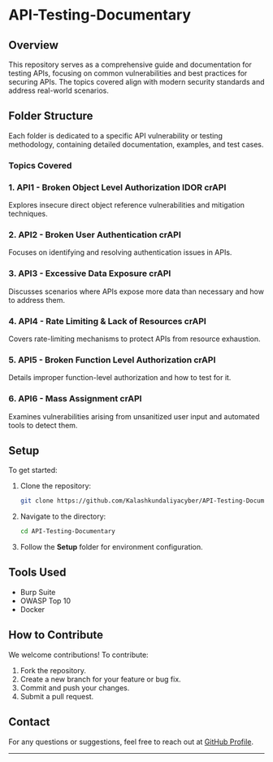 # API-Testing-Documentary

## Overview
This repository serves as a comprehensive guide and documentation for testing APIs, focusing on common vulnerabilities and best practices for securing APIs. The topics covered align with modern security standards and address real-world scenarios.

## Folder Structure
Each folder is dedicated to a specific API vulnerability or testing methodology, containing detailed documentation, examples, and test cases.

### Topics Covered
### 1. API1 - Broken Object Level Authorization IDOR crAPI
   Explores insecure direct object reference vulnerabilities and mitigation techniques.

### 2. API2 - Broken User Authentication crAPI
   Focuses on identifying and resolving authentication issues in APIs.

### 3. API3 - Excessive Data Exposure crAPI
   Discusses scenarios where APIs expose more data than necessary and how to address them.

### 4. API4 - Rate Limiting & Lack of Resources crAPI
   Covers rate-limiting mechanisms to protect APIs from resource exhaustion.

### 5. API5 - Broken Function Level Authorization crAPI  
   Details improper function-level authorization and how to test for it.

### 6. API6 - Mass Assignment crAPI 
   Examines vulnerabilities arising from unsanitized user input and automated tools to detect them.

## Setup
To get started:
1. Clone the repository:  
   ```bash
   git clone https://github.com/Kalashkundaliyacyber/API-Testing-Documentary.git
   ```
2. Navigate to the directory:  
   ```bash
   cd API-Testing-Documentary
   ```
3. Follow the **Setup** folder for environment configuration.

## Tools Used
- Burp Suite
- OWASP Top 10
- Docker

## How to Contribute
We welcome contributions! To contribute:
1. Fork the repository.
2. Create a new branch for your feature or bug fix.
3. Commit and push your changes.
4. Submit a pull request.

## Contact
For any questions or suggestions, feel free to reach out at [GitHub Profile](https://github.com/Kalashkundaliyacyber).

---
